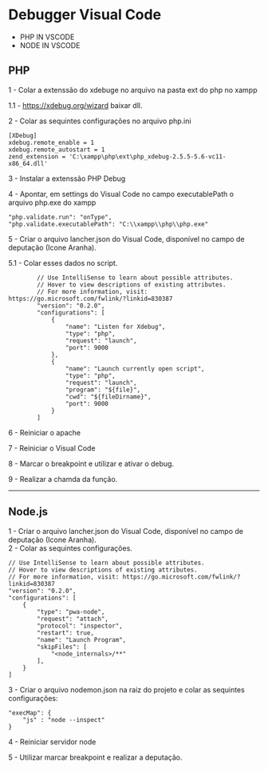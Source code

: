 # Debugger Visual Code 

 - PHP IN VSCODE
 - NODE IN VSCODE

 ## PHP
 
 1 - Colar a extenssão do xdebuge no arquivo na pasta ext do php no xampp
 
1.1 - https://xdebug.org/wizard baixar dll.

2 - Colar as sequintes configurações no arquivo php.ini

	[XDebug]
	xdebug.remote_enable = 1
	xdebug.remote_autostart = 1
	zend_extension = 'C:\xampp\php\ext\php_xdebug-2.5.5-5.6-vc11-x86_64.dll'


3 - Instalar a extenssão PHP Debug

4 - Apontar, em settings do Visual Code no campo executablePath o arquivo php.exe do xampp 

	"php.validate.run": "onType",
	"php.validate.executablePath": "C:\\xampp\\php\\php.exe"
 
5 - Criar o arquivo lancher.json do Visual Code, disponível no campo de deputação (Icone Aranha).  

5.1 - Colar esses dados no script.
        
            // Use IntelliSense to learn about possible attributes.
            // Hover to view descriptions of existing attributes.
            // For more information, visit: https://go.microsoft.com/fwlink/?linkid=830387
            "version": "0.2.0",
            "configurations": [
                {
                    "name": "Listen for Xdebug",
                    "type": "php",
                    "request": "launch",
                    "port": 9000
                },
                {
                    "name": "Launch currently open script",
                    "type": "php",
                    "request": "launch",
                    "program": "${file}",
                    "cwd": "${fileDirname}",
                    "port": 9000
                }
            ]
        
6 - Reiniciar o apache

7 - Reiniciar o Visual Code

8 - Marcar o breakpoint e utilizar e ativar o debug.

9 - Realizar a chamda da função. 

<hr>

## Node.js

1 - Criar o arquivo lancher.json do Visual Code, disponível no campo de deputação (Icone Aranha).  
2 - Colar as sequintes configurações. 

    // Use IntelliSense to learn about possible attributes.
    // Hover to view descriptions of existing attributes.
    // For more information, visit: https://go.microsoft.com/fwlink/?linkid=830387
    "version": "0.2.0",
    "configurations": [
        {
            "type": "pwa-node",
            "request": "attach",
            "protocol": "inspector",
            "restart": true,
            "name": "Launch Program",
            "skipFiles": [
                "<node_internals>/**"
            ],
        }
    ]


3 - Criar o arquivo nodemon.json na raiz do projeto e colar as sequintes configurações: 

    "execMap": {
        "js" : "node --inspect"
    }



4 - Reiniciar servidor node

5 - Utilizar marcar breakpoint e realizar a deputação.


